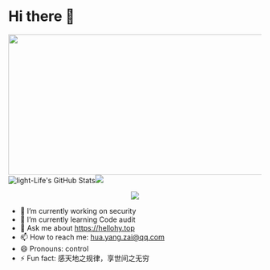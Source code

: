 # Hi there 👋
<img src="https://hellohy.top/wp-content/uploads/2021/05/黑狱之战3440x1440动漫壁纸_彼岸图网-1024x429.jpg" width="900" height="280"><img  alt="light-Life's GitHub Stats" src="https://awesome-github-stats.azurewebsites.net/user-stats/light-Life?cardType=github&theme=radical"/><img src="https://github-readme-stats.vercel.app/api/top-langs/?username=light-Life&layout=compact&hide_border=true&theme=buefy&show_icons=true">
<p align="center"><img src="https://readme-typing-svg.herokuapp.com?font=&center=true&width=380&height=45&lines=我一直深爱着她，她却未能感受一丝一毫;有些人一辈子都在寻找有趣的灵魂;人总有一天会孤独一人，然后活在自己的回忆中。为了能笑着于孤独相依为命，我决定战斗下去，决定不会再以泪洗面。;跟你在一起，苦一点我也愿意，苦很多就算了吧;一个人如果走在了时代的前面，他身后的时代会把他抛弃;爱情最大的悲哀就是，玩着爱自己的人，爱着玩自己的人;如果你愿意的话，让我带您去吧，这座小镇，愿望实现的地方……;我喜欢你怕你知道，又怕你不知道，又怕你知道装不知道。;正气和狂气，理性和知性，自信和确信，在悲剧性的不合理世界，故事开始了。;" /></p>


- 🔭 I’m currently working on security
- 🌱 I’m currently learning Code audit
- 💬 Ask me about https://hellohy.top
- 📫 How to reach me: hua.yang.zai@qq.com
- 😄 Pronouns: control
- ⚡ Fun fact: 感天地之规律，享世间之无穷
